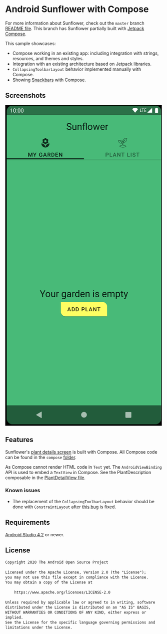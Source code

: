 # Android Sunflower with Compose

For more information about Sunflower, check out the `master` branch
[README file](https://github.com/android/sunflower/blob/master/README.md).
This branch has Sunflower partially built with
[Jetpack Compose](https://developer.android.com/jetpack/compose).

This sample showcases:
* Compose working in an existing app: including integration with strings, resources, and themes and styles.
* Integration with an existing architecture based on Jetpack libraries.
* `CollapsingToolbarLayout` behavior implemented manually with Compose.
* Showing [Snackbars](https://material.io/components/snackbars) with Compose.

## Screenshots

<img src="screenshots/sunflower.gif"/>

## Features

Sunflower's [plant details screen](app/src/main/java/com/google/samples/apps/sunflower/PlantDetailFragment.kt)
is built with Compose. All Compose code can be found in the `compose`
[folder](app/src/main/java/com/google/samples/apps/sunflower/compose).

As Compose cannot render HTML code in `Text` yet. The `AndroidViewBinding` API is used to embed a
`TextView` in Compose. See the PlantDescription composable in the
[PlantDetailView file](app/src/main/java/com/google/samples/apps/sunflower/compose/plantdetail/PlantDetailView.kt).

### Known issues

* The replacement of the `CollapsingToolbarLayout` behavior should be done with
`ConstraintLayout` after [this bug](https://issuetracker.google.com/159103817) is fixed.

## Requirements

[Android Studio 4.2](https://developer.android.com/studio/preview/index.html) or newer.

## License

```
Copyright 2020 The Android Open Source Project

Licensed under the Apache License, Version 2.0 (the "License");
you may not use this file except in compliance with the License.
You may obtain a copy of the License at

    https://www.apache.org/licenses/LICENSE-2.0

Unless required by applicable law or agreed to in writing, software
distributed under the License is distributed on an "AS IS" BASIS,
WITHOUT WARRANTIES OR CONDITIONS OF ANY KIND, either express or implied.
See the License for the specific language governing permissions and
limitations under the License.
```
